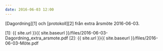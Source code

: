 ```yaml
---
date: 2016-06-03 12:00
---
```


[Dagordning][1] och [protokoll][2] från extra årsmöte 2016-06-03.

[1]: {{ site.url }}{{ site.baseurl }}/files/2016-06-03-Dagordning_extra_arsmote.pdf
[2]: {{ site.url }}{{ site.baseurl }}/files/2016-06-03-Möte.pdf